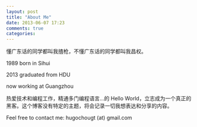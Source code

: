 ```yaml
---
layout: post
title: "About Me"
date: 2013-06-07 17:23
comments: true
categories: 
---
```


懂广东话的同学都叫我揸枪，不懂广东话的同学都叫我昌权。

1989 born in Sihui

2013 graduated from HDU

now working at Guangzhou

热爱技术和编程工作，精通多门编程语言...的 Hello World，立志成为一个真正的黑客。这个博客没有特定的主题，将会记录一切我想表达和分享的内容。

Feel free to contact me: hugochougt (at) gmail.com 
